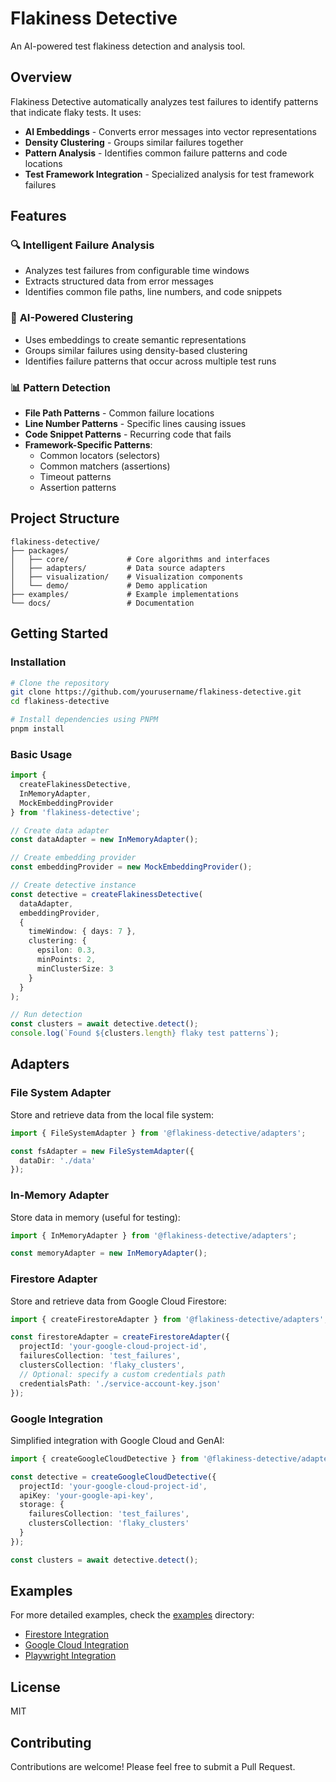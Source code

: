 # Flakiness Detective

An AI-powered test flakiness detection and analysis tool.

## Overview

Flakiness Detective automatically analyzes test failures to identify patterns that indicate flaky tests. It uses:

- **AI Embeddings** - Converts error messages into vector representations
- **Density Clustering** - Groups similar failures together
- **Pattern Analysis** - Identifies common failure patterns and code locations
- **Test Framework Integration** - Specialized analysis for test framework failures

## Features

### 🔍 **Intelligent Failure Analysis**
- Analyzes test failures from configurable time windows
- Extracts structured data from error messages
- Identifies common file paths, line numbers, and code snippets

### 🧠 **AI-Powered Clustering**
- Uses embeddings to create semantic representations
- Groups similar failures using density-based clustering
- Identifies failure patterns that occur across multiple test runs

### 📊 **Pattern Detection**
- **File Path Patterns** - Common failure locations
- **Line Number Patterns** - Specific lines causing issues
- **Code Snippet Patterns** - Recurring code that fails
- **Framework-Specific Patterns**:
  - Common locators (selectors)
  - Common matchers (assertions)
  - Timeout patterns
  - Assertion patterns

## Project Structure

```
flakiness-detective/
├── packages/
│   ├── core/             # Core algorithms and interfaces
│   ├── adapters/         # Data source adapters
│   ├── visualization/    # Visualization components
│   └── demo/             # Demo application
├── examples/             # Example implementations
└── docs/                 # Documentation
```

## Getting Started

### Installation

```bash
# Clone the repository
git clone https://github.com/yourusername/flakiness-detective.git
cd flakiness-detective

# Install dependencies using PNPM
pnpm install
```

### Basic Usage

```typescript
import { 
  createFlakinessDetective,
  InMemoryAdapter,
  MockEmbeddingProvider
} from 'flakiness-detective';

// Create data adapter
const dataAdapter = new InMemoryAdapter();

// Create embedding provider
const embeddingProvider = new MockEmbeddingProvider();

// Create detective instance
const detective = createFlakinessDetective(
  dataAdapter,
  embeddingProvider,
  {
    timeWindow: { days: 7 },
    clustering: {
      epsilon: 0.3,
      minPoints: 2,
      minClusterSize: 3
    }
  }
);

// Run detection
const clusters = await detective.detect();
console.log(`Found ${clusters.length} flaky test patterns`);
```

## Adapters

### File System Adapter

Store and retrieve data from the local file system:

```typescript
import { FileSystemAdapter } from '@flakiness-detective/adapters';

const fsAdapter = new FileSystemAdapter({
  dataDir: './data'
});
```

### In-Memory Adapter

Store data in memory (useful for testing):

```typescript
import { InMemoryAdapter } from '@flakiness-detective/adapters';

const memoryAdapter = new InMemoryAdapter();
```

### Firestore Adapter

Store and retrieve data from Google Cloud Firestore:

```typescript
import { createFirestoreAdapter } from '@flakiness-detective/adapters';

const firestoreAdapter = createFirestoreAdapter({
  projectId: 'your-google-cloud-project-id',
  failuresCollection: 'test_failures',
  clustersCollection: 'flaky_clusters',
  // Optional: specify a custom credentials path
  credentialsPath: './service-account-key.json'
});
```

### Google Integration

Simplified integration with Google Cloud and GenAI:

```typescript
import { createGoogleCloudDetective } from '@flakiness-detective/adapters';

const detective = createGoogleCloudDetective({
  projectId: 'your-google-cloud-project-id',
  apiKey: 'your-google-api-key',
  storage: {
    failuresCollection: 'test_failures',
    clustersCollection: 'flaky_clusters'
  }
});

const clusters = await detective.detect();
```

## Examples

For more detailed examples, check the [examples](./examples/) directory:

- [Firestore Integration](./examples/firestore-adapter.ts)
- [Google Cloud Integration](./packages/demo/src/google-integration-example/index.ts)
- [Playwright Integration](./packages/demo/src/playwright-example/index.ts)

## License

MIT

## Contributing

Contributions are welcome! Please feel free to submit a Pull Request.
